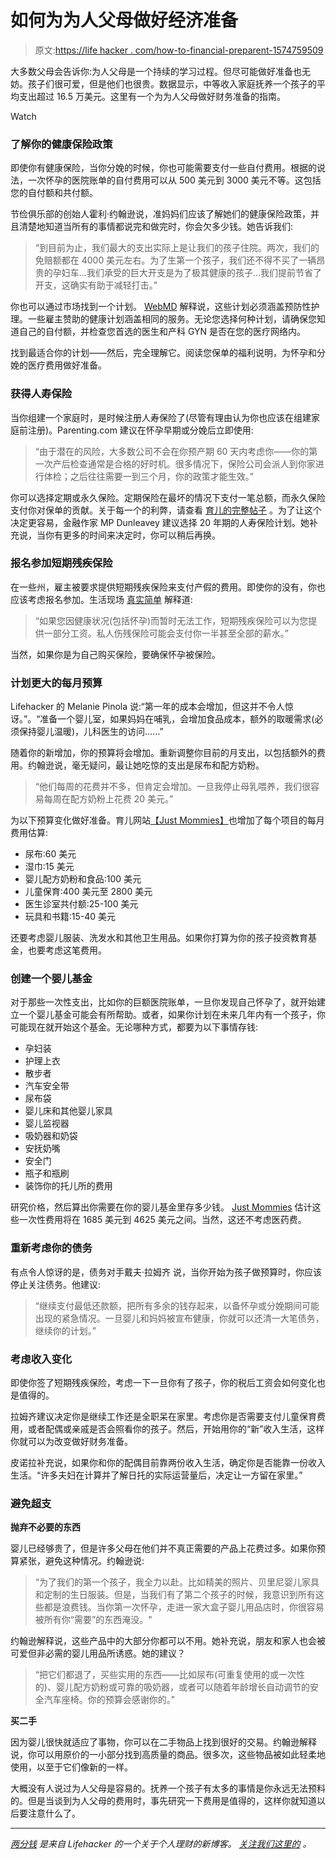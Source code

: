 # 如何为为人父母做好经济准备

> 原文:[https://life hacker . com/how-to-financial-preparent-1574759509](https://lifehacker.com/how-to-financially-prepare-for-parenthood-1574759509)

大多数父母会告诉你:为人父母是一个持续的学习过程。但尽可能做好准备也无妨。孩子们很可爱，但是他们也很贵。数据显示，中等收入家庭抚养一个孩子的平均支出超过 16.5 万美元。这里有一个为为人父母做好财务准备的指南。

Watch

### 了解你的健康保险政策

即使你有健康保险，当你分娩的时候，你也可能需要支付一些自付费用。根据的说法，一次怀孕的医院账单的自付费用可以从 500 美元到 3000 美元不等。这包括您的自付额和共付额。

节俭俱乐部的创始人霍利·约翰逊说，准妈妈们应该了解她们的健康保险政策，并且清楚地知道当所有的事情都说完和做完时，你会欠多少钱。她告诉我们:

> “到目前为止，我们最大的支出实际上是让我们的孩子住院。两次，我们的免赔额都在 4000 美元左右。为了生第一个孩子，我们还不得不买了一辆昂贵的孕妇车...我们承受的巨大开支是为了极其健康的孩子…我们提前节省了开支，这确实有助于减轻打击。”

你也可以通过市场找到一个计划。 [WebMD](http://www.webmd.com/health-insurance/aca-pregnancy-faq) 解释说，这些计划必须涵盖预防性护理。一些雇主赞助的健康计划涵盖相同的服务。无论您选择何种计划，请确保您知道自己的自付额，并检查您首选的医生和产科 GYN 是否在您的医疗网络内。

找到最适合你的计划——然后，完全理解它。阅读您保单的福利说明，为怀孕和分娩的医疗费用做好准备。

### 获得人寿保险

当你组建一个家庭时，是时候注册人寿保险了(尽管有理由认为你也应该在组建家庭前注册)。Parenting.com 建议在怀孕早期或分娩后立即使用:

> “由于潜在的风险，大多数公司不会在你预产期 60 天内考虑你——你的第一次产后检查通常是合格的好时机。很多情况下，保险公司会派人到你家进行体检；之后往往需要一到三个月，你的政策才能生效。”

你可以选择定期或永久保险。定期保险在最坏的情况下支付一笔总额，而永久保险支付你对保单的贡献。关于每一个的利弊，请查看 [育儿的完整帖子](http://www.parenting.com/article/easy-money-the-best-life-insurance-policy) 。为了让这个决定更容易，金融作家 MP Dunleavey 建议选择 20 年期的人寿保险计划。她补充说，当你有更多的时间来决定时，你可以稍后再换。

### 报名参加短期残疾保险

在一些州，雇主被要求提供短期残疾保险来支付产假的费用。即使你的没有，你也应该考虑报名参加。生活现场 [真实简单](http://www.realsimple.com/work-life/life-strategies/job-career/maternity-leave-00100000061966/page7.html) 解释道:

> “如果您因健康状况(包括怀孕)而暂时无法工作，短期残疾保险可以为您提供一部分工资。私人伤残保险可能会支付你一半甚至全部的薪水。”

当然，如果你是为自己购买保险，要确保怀孕被保险。

### 计划更大的每月预算

Lifehacker 的 Melanie Pinola 说:“第一年的成本会增加，但这并不令人惊讶。”。“准备一个婴儿室，如果妈妈在哺乳，会增加食品成本，额外的取暖需求(必须保持婴儿温暖)，儿科医生的访问……”

随着你的新增加，你的预算将会增加。重新调整你目前的月支出，以包括额外的费用。约翰逊说，毫无疑问，最让她吃惊的支出是尿布和配方奶粉。

> “他们每周的花费并不多，但肯定会增加。一旦我停止母乳喂养，我们很容易每周在配方奶粉上花费 20 美元。”

为以下预算变化做好准备。育儿网站[【Just Mommies】](http://www.justmommies.com/getting-pregnant/deciding-to-have-baby/the-real-costs-having-baby)也增加了每个项目的每月费用估算:

*   尿布:60 美元
*   湿巾:15 美元
*   婴儿配方奶粉和食品:100 美元
*   儿童保育:400 美元至 2800 美元
*   医生诊室共付额:25-100 美元
*   玩具和书籍:15-40 美元

还要考虑婴儿服装、洗发水和其他卫生用品。如果你打算为你的孩子投资教育基金，也要考虑这笔费用。

### 创建一个婴儿基金

对于那些一次性支出，比如你的巨额医院账单，一旦你发现自己怀孕了，就开始建立一个婴儿基金可能会有所帮助。或者，如果你计划在未来几年内有一个孩子，你可能现在就开始这个基金。无论哪种方式，都要为以下事情存钱:

*   孕妇装
*   护理上衣
*   散步者
*   汽车安全带
*   尿布袋
*   婴儿床和其他婴儿家具
*   婴儿监视器
*   吸奶器和奶袋
*   安抚奶嘴
*   安全门
*   瓶子和瓶刷
*   装饰你的托儿所的费用

研究价格，然后算出你需要在你的婴儿基金里存多少钱。 [Just Mommies](http://www.justmommies.com/getting-pregnant/deciding-to-have-baby/the-real-costs-having-baby) 估计这些一次性费用将在 1685 美元到 4625 美元之间。当然，这还不考虑医药费。

### 重新考虑你的债务

有点令人惊讶的是，债务对手戴夫·拉姆齐 说，当你开始为孩子做预算时，你应该停止关注债务。他建议:

> “继续支付最低还款额，把所有多余的钱存起来，以备怀孕或分娩期间可能出现的紧急情况。一旦婴儿和妈妈被宣布健康，你就可以还清一大笔债务，继续你的计划。”

### 考虑收入变化

即使你签了短期残疾保险，考虑一下一旦你有了孩子，你的税后工资会如何变化也是值得的。

拉姆齐建议决定你是继续工作还是全职呆在家里。考虑你是否需要支付儿童保育费用，或者配偶或亲戚是否会照看你的孩子。然后，开始用你的“新”收入生活，这样你就可以为改变做好财务准备。

皮诺拉补充说，如果你和你的配偶目前靠两份收入生活，确定你是否能靠一份收入生活。“许多夫妇在计算并了解日托的实际运营量后，决定让一方留在家里。”

### 避免超支

**抛弃不必要的东西**

婴儿已经够贵了，但是许多父母在他们并不真正需要的产品上花费过多。如果你预算紧张，避免这种情况。约翰逊说:

> “为了我们的第一个孩子，我全力以赴。比如精美的照片、贝里尼婴儿家具和定制的生日服装。但是，当我们有了第二个孩子的时候，我意识到所有这些都是浪费钱。当你第一次怀孕，走进一家大盒子婴儿用品店时，你很容易被所有你“需要”的东西淹没。"

约翰逊解释说，这些产品中的大部分你都可以不用。她补充说，朋友和家人也会被可爱但非必需的婴儿用品所诱惑。她的建议？

> “把它们都退了，买些实用的东西——比如尿布(可重复使用的或一次性的)、婴儿配方奶粉或可靠的吸奶器，或者可以随着年龄增长自动调节的安全汽车座椅。你的预算会感谢你的。”

**买二手**

因为婴儿很快就适应了事物，你可以在二手物品上找到很好的交易。约翰逊解释说，你可以用原价的一小部分找到高质量的商品。很多次，这些物品被如此轻柔地使用，以至于它们像新的一样。

大概没有人说过为人父母是容易的。抚养一个孩子有太多的事情是你永远无法预料的。但是当谈到为人父母的费用时，事先研究一下费用是值得的，这样你就知道以后要注意什么了。

* * *

[*两分钱*](http://twocents.lifehacker.com/) *是来自 Lifehacker 的一个关于个人理财的新博客。* [*关注我们这里的*](https://twitter.com/TwoCentsLH) *。*